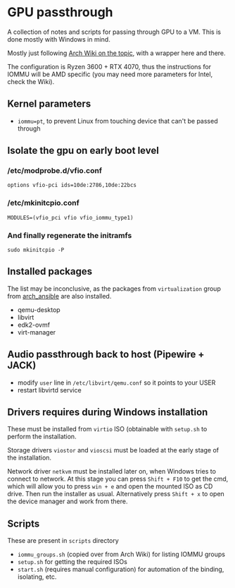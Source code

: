 # GPU passthrough

A collection of notes and scripts for passing through GPU to a VM.
This is done mostly with Windows in mind.

Mostly just following [Arch Wiki on the topic](https://wiki.archlinux.org/title/PCI_passthrough_via_OVMF),
with a wrapper here and there.

The configuration is Ryzen 3600 + RTX 4070, thus the instructions for IOMMU will be AMD specific (you may need more
parameters for Intel, check the Wiki).

## Kernel parameters

- `iommu=pt`, to prevent Linux from touching device that can't be passed through

## Isolate the gpu on early boot level

### /etc/modprobe.d/vfio.conf

```
options vfio-pci ids=10de:2786,10de:22bcs
```

### /etc/mkinitcpio.conf

```
MODULES=(vfio_pci vfio vfio_iommu_type1)
```

### And finally regenerate the initramfs

```
sudo mkinitcpio -P
```

## Installed packages

The list may be inconclusive, as the packages from `virtualization` group from [arch_ansible](https://github.com/dezeroku/arch_ansible) are also installed.

- qemu-desktop
- libvirt
- edk2-ovmf
- virt-manager

## Audio passthrough back to host (Pipewire + JACK)

- modify `user` line in `/etc/libvirt/qemu.conf` so it points to your USER
- restart libvirtd service

## Drivers requires during Windows installation

These must be installed from `virtio` ISO (obtainable with `setup.sh` to perform the installation.

Storage drivers `viostor` and `vioscsi` must be loaded at the early stage of the installation.

Network driver `netkvm` must be installed later on, when Windows tries to connect to network.
At this stage you can press `Shift + F10` to get the cmd, which will allow you to press `win + e` and open
the mounted ISO as CD drive. Then run the installer as usual. Alternatively press `Shift + x` to open the device manager
and work from there.

## Scripts

These are present in `scripts` directory

- `iommu_groups.sh` (copied over from Arch Wiki) for listing IOMMU groups
- `setup.sh` for getting the required ISOs
- `start.sh` (requires manual configuration) for automation of the binding, isolating, etc.
